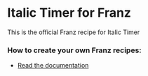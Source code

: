 # Italic Timer for Franz
This is the official Franz recipe for Italic Timer

### How to create your own Franz recipes:
* [Read the documentation](https://github.com/meetfranz/plugins)
